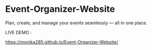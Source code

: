 # Event-Organizer-Website
Plan, create, and manage your events seamlessly — all in one place.


LIVE DEMO : 

https://monika285.github.io/Event-Organizer-Website/
